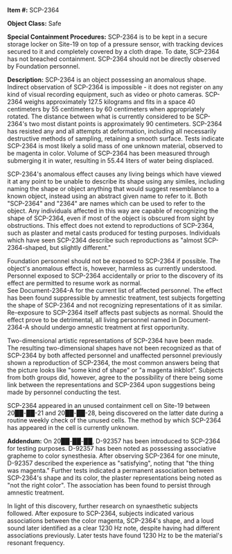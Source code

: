 **Item #:** SCP-2364

**Object Class:** Safe

**Special Containment Procedures:** SCP-2364 is to be kept in a secure storage locker on Site-19 on top of a pressure sensor, with tracking devices secured to it and completely covered by a cloth drape. To date, SCP-2364 has not breached containment. SCP-2364 should not be directly observed by Foundation personnel.

**Description:** SCP-2364 is an object possessing an anomalous shape. Indirect observation of SCP-2364 is impossible - it does not register on any kind of visual recording equipment, such as video or photo cameras. SCP-2364 weighs approximately 127.5 kilograms and fits in a space 40 centimeters by 55 centimeters by 60 centimeters when appropriately rotated. The distance between what is currently considered to be SCP-2364's two most distant points is approximately 90 centimeters. SCP-2364 has resisted any and all attempts at deformation, including all necessarily destructive methods of sampling, retaining a smooth surface. Tests indicate SCP-2364 is most likely a solid mass of one unknown material, observed to be magenta in color. Volume of SCP-2364 has been measured through submerging it in water, resulting in 55.44 liters of water being displaced.

SCP-2364's anomalous effect causes any living beings which have viewed it at any point to be unable to describe its shape using any similes, including naming the shape or object anything that would suggest resemblance to a known object, instead using an abstract given name to refer to it. Both "SCP-2364" and "2364" are names which can be used to refer to the object. Any individuals affected in this way are capable of recognizing the shape of SCP-2364, even if most of the object is obscured from sight by obstructions. This effect does not extend to reproductions of SCP-2364, such as plaster and metal casts produced for testing purposes. Individuals which have seen SCP-2364 describe such reproductions as "almost SCP-2364-shaped, but slightly different."

Foundation personnel should not be exposed to SCP-2364 if possible. The object's anomalous effect is, however, harmless as currently understood. Personnel exposed to SCP-2364 accidentally or prior to the discovery of its effect are permitted to resume work as normal.  
See Document-2364-A for the current list of affected personnel. The effect has been found suppressible by amnestic treatment, test subjects forgetting the shape of SCP-2364 and not recognizing representations of it as similar. Re-exposure to SCP-2364 itself affects past subjects as normal. Should the effect prove to be detrimental, all living personnel named in Document-2364-A should undergo amnestic treatment at first opportunity.

Two-dimensional artistic representations of SCP-2364 have been made. The resulting two-dimensional shapes have not been recognized as that of SCP-2364 by both affected personnel and unaffected personnel previously shown a reproduction of SCP-2364, the most common answers being that the picture looks like "some kind of shape" or "a magenta inkblot". Subjects from both groups did, however, agree to the possibility of there being some link between the representations and SCP-2364 upon suggestions being made by personnel conducting the test.

SCP-2364 appeared in an unused containment cell on Site-19 between 20██-██-21 and 20██-██-28, being discovered on the latter date during a routine weekly check of the unused cells. The method by which SCP-2364 has appeared in the cell is currently unknown.

**Addendum:** On 20██-██-██, D-92357 has been introduced to SCP-2364 for testing purposes. D-92357 has been noted as possessing associative grapheme to color synesthesia. After observing SCP-2364 for one minute, D-92357 described the experience as "satisfying", noting that "the thing was magenta." Further tests indicated a permanent association between SCP-2364's shape and its color, the plaster representations being noted as "not the right color". The association has been found to persist through amnestic treatment.

In light of this discovery, further research on synaesthetic subjects followed. After exposure to SCP-2364, subjects indicated various associations between the color magenta, SCP-2364's shape, and a loud sound later identified as a clear 1230 Hz note, despite having had different associations previously. Later tests have found 1230 Hz to be the material's resonant frequency.